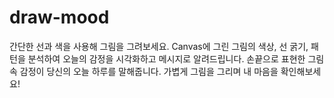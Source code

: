 # draw-mood
간단한 선과 색을 사용해 그림을 그려보세요. Canvas에 그린 그림의 색상, 선 굵기, 패턴을 분석하여 오늘의 감정을 시각화하고 메시지로 알려드립니다. 손끝으로 표현한 그림 속 감정이 당신의 오늘 하루를 말해줍니다. 가볍게 그림을 그리며 내 마음을 확인해보세요!
